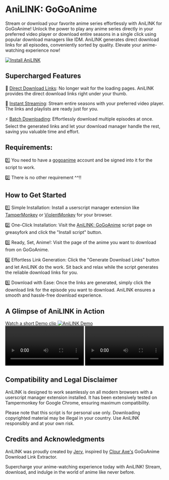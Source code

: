 # AniLINK: GoGoAnime

Stream or download your favorite anime series effortlessly with AniLINK for GoGoAnime! Unlock the power to play any anime series directly in your preferred video player or download entire seasons in a single click using popular download managers like IDM. AniLINK generates direct download links for all episodes, conveniently sorted by quality. Elevate your anime-watching experience now!

[![Install AniLINK](https://img.shields.io/badge/Install-Now-brightgreen)](https://greasyfork.org/en/scripts/465970-anilink-gogoanime)

## Supercharged Features

🔗 [Direct Download Links](https://imgur.com/a/0Iz5I1J): No longer wait for the loading pages. AniLINK provides the direct download links right under your thumb.

🚀 [Instant Streaming](https://i.imgur.com/cjcD2s6.mp4): Stream entire seasons with your preferred video player. The links and playlists are ready just for you.

⚡ [Batch Downloading](https://i.imgur.com/IUBT2tP.mp4): Effortlessly download multiple episodes at once. Select the generated links and let your download manager handle the rest, saving you valuable time and effort.

## Requirements:

1️⃣ You need to have a <u>gogoanime</u> account and be signed into it for the script to work.

2️⃣ There is no other requirement ^^!!

## How to Get Started

1️⃣ Simple Installation: Install a userscript manager extension like [TamperMonkey](https://www.tampermonkey.net/) or [ViolentMonkey](https://violentmonkey.github.io/get-it/) for your browser.

2️⃣ One-Click Installation: Visit the [AniLINK: GoGoAnime](https://greasyfork.org/en/scripts/465970-anilink-gogoanime) script page on greasyfork and click the "Install script" button.

3️⃣ Ready, Set, Anime!: Visit the page of the anime you want to download from on GoGoAnime.

4️⃣ Effortless Link Generation: Click the "Generate Download Links" button and let AniLINK do the work. Sit back and relax while the script generates the reliable download links for you.

5️⃣ Download with Ease: Once the links are generated, simply click the download link for the episode you want to download. AniLINK ensures a smooth and hassle-free download experience.

## A Glimpse of AniLINK in Action

[Watch a short Demo clip
![AniLINK Demo](https://i.imgur.com/WI8nHac.png)](https://imgur.com/a/0Iz5I1J)
<span>
<a><video src="https://i.imgur.com/IUBT2tP.mp4" width=49.5%></a>
<a><video src="https://i.imgur.com/cjcD2s6.mp4" width=49.5%></a>
</span>

## Compatibility and Legal Disclaimer

AniLINK is designed to work seamlessly on all modern browsers with a userscript manager extension installed. It has been extensively tested on Tampermonkey for Google Chrome, ensuring maximum compatibility.

Please note that this script is for personal use only. Downloading copyrighted material may be illegal in your country. Use AniLINK responsibly and at your own risk.

## Credits and Acknowledgments

AniLINK was proudly created by [Jery](https://github.com/jeryjs),
inspired by [Clour Axe's](https://greasyfork.org/en/users/773517) GoGoAnime Download Link Extractor.

Supercharge your anime-watching experience today with AniLINK! Stream, download, and indulge in the world of anime like never before.